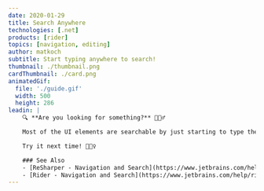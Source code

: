 ```yaml
---
date: 2020-01-29
title: Search Anywhere
technologies: [.net]
products: [rider]
topics: [navigation, editing]
author: matkoch
subtitle: Start typing anywhere to search!
thumbnail: ./thumbnail.png
cardThumbnail: ./card.png
animatedGif:
  file: './guide.gif'
  width: 500
  height: 286
leadin: |
    🔍 **Are you looking for something?** 🤷🏻‍♂️

    Most of the UI elements are searchable by just starting to type the search term. This includes the solution explorer, recent files popup, find usages window and many more. Using the arrow keys we can navigate through the filtered result set.

    Try it next time!️️️ 🕵🏻‍♀️

    ### See Also
    - [ReSharper - Navigation and Search](https://www.jetbrains.com/help/resharper/Navigation_and_Search__Index.html)
    - [Rider - Navigation and Search](https://www.jetbrains.com/help/rider/Navigation_and_Search__Index.html)
---
```

